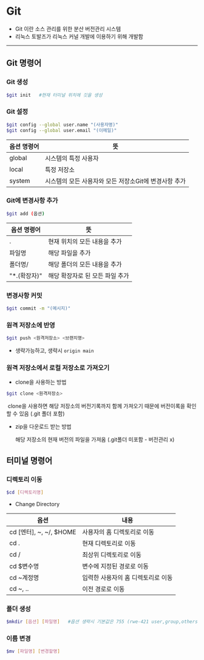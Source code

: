 # Git

- Git 이란 소스 관리를 위한 분산 버전관리 시스템
- 리눅스 토발즈가 리눅스 커널 개발에 이용하기 위해 개발함

---



## Git 명령어



### Git 생성

```bash
$git init	#현재 터미널 위치에 깃을 생성
```



### Git 설정

```bash
$git config --global user.name "(사용자명)"
$git config --global user.email "(이메일)"
```

| 옵션 명령어 | 뜻                                                    |
| :---------- | ----------------------------------------------------- |
| global      | 시스템의 특정 사용자                                  |
| local       | 특정 저장소                                           |
| system      | 시스템의 모든 사용자와 모든 저장소Git에 변경사항 추가 |



### Git에 변경사항 추가

```bash
$git add (옵션)
```

| 옵션 명령어  | 뜻                              |
| ------------ | ------------------------------- |
| .            | 현재 위치의 모든 내용을 추가    |
| 파일명       | 해당 파일을 추가                |
| 폴더명/      | 해당 폴더의 모든 내용을 추가    |
| "*.(확장자)" | 해당 확장자로 된 모든 파일 추가 |



### 변경사항 커밋

```bash
$git commit -m "(메시지)"
```



### 원격 저장소에 반영

```bash
$git push <원격저장소> <브랜치명>
```

- 생략가능하고, 생략시 `origin main`



### 원격 저장소에서 로컬 저장소로 가져오기

- clone을 사용하는 방법

```bash
$git clone <원격저장소>
```

​		clone을 사용하면 해당 저장소의 버전기록까지 함께 가져오기 때문에 버전이록을 확인할 수 있음 (.git 폴더 포함)

- zip을 다운로드 받는 방법

  해당 저장소의 현재 버전의 파일을 가져옴 (.git폴더 미포함 - 버전관리 x)



## 터미널 명령어

### 디렉토리 이동

```bash
$cd [디렉토리명]
```

- Change Directory

| 옵션                    | 내용                               |
| ----------------------- | ---------------------------------- |
| cd [엔터], ~, ~/, $HOME | 사용자의 홈 디렉토리로 이동        |
| cd .                    | 현재 디렉토리로 이동               |
| cd /                    | 최상위 디렉토리로 이동             |
| cd $변수명              | 변수에 지정된 경로로 이동          |
| cd ~계정명              | 입력한 사용자의 홈 디렉토리로 이동 |
| cd ~, ..                | 이전 경로로 이동                   |



### 폴더 생성

```bash
$mkdir [옵션] [파일명]	#옵션 생략시 기본값은 755 (rwe-421 user,group,others)
```



### 이름 변경

```bash
$mv [파일명] [변경할명]
```

